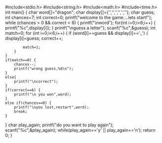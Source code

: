#include<stdio.h>
#include<string.h>
#include<math.h>
#include<time.h>
int main() {
    char word[]="dragon";
    char display[]={'_','_','_','_','_','_'};
    char guess;
    int chances=7;
    int correct=0;
    printf("welcome to the game....lets start!");
while (chances > 0 && correct < 6) {
    printf("\nword");
    for(int i=0;i<6;i++) {
        printf("%c",display[i]);
    }
    printf("\nguess a letter");
    scanf("%c",&guess);
    int match=0;
    for (int i=0;i<6;i++) {
        if (word[i]==guess && display[i]=='_') {
            display[i]=guess;
            correct++;

            match=1;
        }
    }
    if(match==0) {
        chances--;
        printf("wrong guess,%d\n");
    }
    else{
        printf("\ncorrect");
    }
    if(correct==6) {
        printf("\n you won",word);
    }
    else if(chances==0) {
        printf("\nyou lost,restart",word);
        break;
    }
    
}
char play_again;
printf("do you want to play again");
scanf("%c",&play_again);
while(play_again=='y' || play_again=='n');
   return 0;
}
